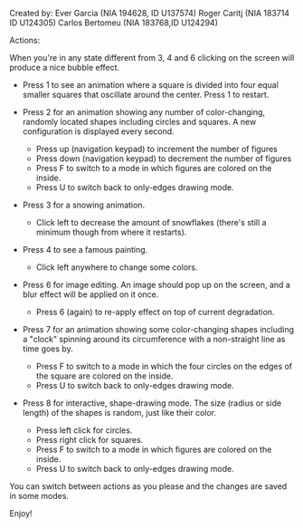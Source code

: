 ﻿Created by: Ever Garcia (NIA 194628, ID U137574) Roger Caritj (NIA 183714 ID U124305) Carlos Bertomeu (NIA 183768,ID U124294)

Actions:

When you're in any state different from 3, 4 and 6 clicking on the screen will produce a nice bubble effect.

- Press 1 to see an animation where a square is divided into four equal smaller squares that oscillate around the center.
	Press 1 to restart.

- Press 2 for an animation showing any number of color-changing, randomly located shapes including circles and squares. A new configuration is displayed every second.
	- Press up (navigation keypad) to increment the number of figures
	- Press down (navigation keypad) to decrement the number of figures
	- Press F to switch to a mode in which figures are colored on the inside.
	- Press U to switch back to only-edges drawing mode.

- Press 3 for a snowing animation.
	- Click left to decrease the amount of snowflakes (there's still a minimum though from where it restarts).

- Press 4 to see a famous painting.
	- Click left anywhere to change some colors.

- Press 6 for image editing. An image should pop up on the screen, and a blur effect will be applied on it once.
	- Press 6 (again) to re-apply effect on top of current degradation.

- Press 7 for an animation showing some color-changing shapes including a "clock" spinning around its circumference with a non-straight line as time goes by.
	- Press F to switch to a mode in which the four circles on the edges of the square are colored on the inside.
	- Press U to switch back to only-edges drawing mode.

- Press 8 for interactive, shape-drawing mode. The size (radius or side length) of the shapes is random, just like their color.
	- Press left click for circles.
	- Press right click for squares.
	- Press F to switch to a mode in which figures are colored on the inside.
	- Press U to switch back to only-edges drawing mode.

You can switch between actions as you please and the changes are saved in some modes.

Enjoy!